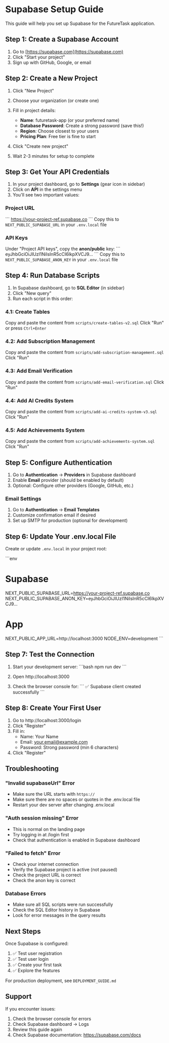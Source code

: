 # Supabase Setup Guide

This guide will help you set up Supabase for the FutureTask application.

## Step 1: Create a Supabase Account

1. Go to [https://supabase.com](https://supabase.com)
2. Click "Start your project"
3. Sign up with GitHub, Google, or email

## Step 2: Create a New Project

1. Click "New Project"
2. Choose your organization (or create one)
3. Fill in project details:
   - **Name**: futuretask-app (or your preferred name)
   - **Database Password**: Create a strong password (save this!)
   - **Region**: Choose closest to your users
   - **Pricing Plan**: Free tier is fine to start

4. Click "Create new project"
5. Wait 2-3 minutes for setup to complete

## Step 3: Get Your API Credentials

1. In your project dashboard, go to **Settings** (gear icon in sidebar)
2. Click on **API** in the settings menu
3. You'll see two important values:

### Project URL
\`\`\`
https://your-project-ref.supabase.co
\`\`\`
Copy this to `NEXT_PUBLIC_SUPABASE_URL` in your `.env.local` file

### API Keys
Under "Project API keys", copy the **anon/public** key:
\`\`\`
eyJhbGciOiJIUzI1NiIsInR5cCI6IkpXVCJ9...
\`\`\`
Copy this to `NEXT_PUBLIC_SUPABASE_ANON_KEY` in your `.env.local` file

## Step 4: Run Database Scripts

1. In Supabase dashboard, go to **SQL Editor** (in sidebar)
2. Click "New query"
3. Run each script in this order:

### 4.1: Create Tables
Copy and paste the content from `scripts/create-tables-v2.sql`
Click "Run" or press `Ctrl+Enter`

### 4.2: Add Subscription Management
Copy and paste the content from `scripts/add-subscription-management.sql`
Click "Run"

### 4.3: Add Email Verification
Copy and paste the content from `scripts/add-email-verification.sql`
Click "Run"

### 4.4: Add AI Credits System
Copy and paste the content from `scripts/add-ai-credits-system-v3.sql`
Click "Run"

### 4.5: Add Achievements System
Copy and paste the content from `scripts/add-achievements-system.sql`
Click "Run"

## Step 5: Configure Authentication

1. Go to **Authentication** → **Providers** in Supabase dashboard
2. Enable **Email** provider (should be enabled by default)
3. Optional: Configure other providers (Google, GitHub, etc.)

### Email Settings
1. Go to **Authentication** → **Email Templates**
2. Customize confirmation email if desired
3. Set up SMTP for production (optional for development)

## Step 6: Update Your .env.local File

Create or update `.env.local` in your project root:

\`\`\`env
# Supabase
NEXT_PUBLIC_SUPABASE_URL=https://your-project-ref.supabase.co
NEXT_PUBLIC_SUPABASE_ANON_KEY=eyJhbGciOiJIUzI1NiIsInR5cCI6IkpXVCJ9...

# App
NEXT_PUBLIC_APP_URL=http://localhost:3000
NODE_ENV=development
\`\`\`

## Step 7: Test the Connection

1. Start your development server:
\`\`\`bash
npm run dev
\`\`\`

2. Open http://localhost:3000
3. Check the browser console for:
\`\`\`
✅ Supabase client created successfully
\`\`\`

## Step 8: Create Your First User

1. Go to http://localhost:3000/login
2. Click "Register"
3. Fill in:
   - Name: Your Name
   - Email: your.email@example.com
   - Password: Strong password (min 6 characters)
4. Click "Register"

## Troubleshooting

### "Invalid supabaseUrl" Error
- Make sure the URL starts with `https://`
- Make sure there are no spaces or quotes in the .env.local file
- Restart your dev server after changing .env.local

### "Auth session missing" Error
- This is normal on the landing page
- Try logging in at /login first
- Check that authentication is enabled in Supabase dashboard

### "Failed to fetch" Error
- Check your internet connection
- Verify the Supabase project is active (not paused)
- Check the project URL is correct
- Check the anon key is correct

### Database Errors
- Make sure all SQL scripts were run successfully
- Check the SQL Editor history in Supabase
- Look for error messages in the query results

## Next Steps

Once Supabase is configured:

1. ✅ Test user registration
2. ✅ Test user login
3. ✅ Create your first task
4. ✅ Explore the features

For production deployment, see `DEPLOYMENT_GUIDE.md`

## Support

If you encounter issues:
1. Check the browser console for errors
2. Check Supabase dashboard → Logs
3. Review this guide again
4. Check Supabase documentation: https://supabase.com/docs
